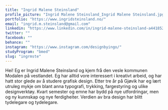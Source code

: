 ```yaml
---
title: "Ingrid Malene Steinsland"
profile_picture: "Ingrid Malene Steinsland_Ingrid Malene Steinsland.jpg"
portfolio: "https://www.ingridsteinsland.no/"
email: "ingrid.m.steinsland@gmail.com"
linkedin: "https://www.linkedin.com/in/ingrid-malene-steinsland-a44185258/"
twitter: ""
facebook: ""
behance: ""
instagram: "https://www.instagram.com/designbyingo/"
studyProgram: "bmed"
slug: "ingrmste"
---
```


Hei! Eg er Ingrid Malene Steinsland og kjem frå den vesle kommunen Modalen på vestlandet. Eg har alltid vore interessert i kreativt arbeid, og har hatt stor glede av å studere grafisk design. Etter tre år på Gjøvik har eg lært utruleg mykje om blant anna typografi, trykking, fargestyring og ulike designverktøy. Kvart semester og emne har bydd på nye utfordringar, men og ny kunnskap og nye ferdigheiter. Verdien av bra design har blitt tydelegare og tydelegare.
